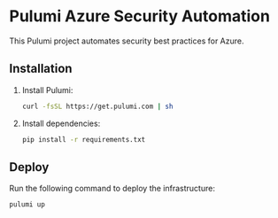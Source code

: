 # Pulumi Azure Security Automation

This Pulumi project automates security best practices for Azure.

## Installation
1. Install Pulumi:
   ```bash
   curl -fsSL https://get.pulumi.com | sh
   ```

2. Install dependencies:
   ```bash
   pip install -r requirements.txt
   ```

## Deploy
Run the following command to deploy the infrastructure:
```bash
pulumi up
```
